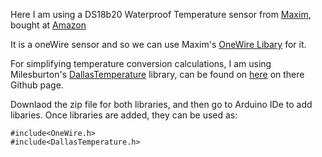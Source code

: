 Here I am using a DS18b20 Waterproof Temperature sensor from [Maxim](https://datasheets.maximintegrated.com/en/ds/DS18B20.pdf), bought at [Amazon](https://www.amazon.com/dp/B0184WW06W/ref=asc_df_B0184WW06W5245956/?tag=hyprod-20&creative=395033&creativeASIN=B0184WW06W&linkCode=df0&hvadid=198072959016&hvpos=1o2&hvnetw=g&hvrand=1065140709317627955&hvpone=&hvptwo=&hvqmt=&hvdev=c&hvdvcmdl=&hvlocint=&hvlocphy=9032008&hvtargid=pla-319313556210)

It is a oneWire sensor and so we can use Maxim's [OneWire Libary](https://github.com/PaulStoffregen/OneWire) for it.

For simplifying temperature conversion calculations, I am using Milesburton's [DallasTemperature](https://www.milesburton.com/Dallas_Temperature_Control_Library) library, can be found on [here](https://github.com/milesburton/Arduino-Temperature-Control-Library) on there Github page.

Downlaod the zip file for both libraries, and then  go to Arduino IDe to add libaries. Once libraries are added, they can be used as:
```
#include<OneWire.h>
#include<DallasTemperature.h>
```
